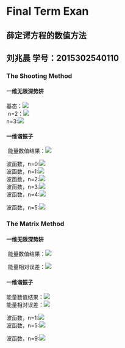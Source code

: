 
# Final Term Exan
## 薛定谔方程的数值方法
## 刘兆晨 学号：2015302540110
### The Shooting Method
#### 一维无限深势阱
  基态：![](https://github.com/liuzhaochen/compuational_physics_N2015302540110/blob/master/Final%20Term%20Exam/shooting/1dim-1/%E4%B8%80%E7%BB%B4%E6%97%A0%E9%99%90%E6%B7%B1_n%3D1.png)  
  n=2：![](https://github.com/liuzhaochen/compuational_physics_N2015302540110/blob/master/Final%20Term%20Exam/shooting/1dim-1/%E4%B8%80%E7%BB%B4%E6%97%A0%E9%99%90%E6%B7%B1_n%3D2.png)  
  n=3:![](https://github.com/liuzhaochen/compuational_physics_N2015302540110/blob/master/Final%20Term%20Exam/shooting/1dim-1/%E4%B8%80%E7%BB%B4%E6%97%A0%E9%99%90%E6%B7%B1_n%3D3.png)  
#### 一维谐振子
  能量数值结果：![](https://github.com/liuzhaochen/compuational_physics_N2015302540110/blob/master/Final%20Term%20Exam/shooting/harmonic/energy.png)  
  
  波函数，n=0:![](https://github.com/liuzhaochen/compuational_physics_N2015302540110/blob/master/Final%20Term%20Exam/shooting/harmonic/n%3D0.png)   
  波函数，n=1:![](https://github.com/liuzhaochen/compuational_physics_N2015302540110/blob/master/Final%20Term%20Exam/shooting/harmonic/n%3D1.png)    
  波函数，n=2:![](https://github.com/liuzhaochen/compuational_physics_N2015302540110/blob/master/Final%20Term%20Exam/shooting/harmonic/n%3D2.png)  
  波函数，n=3:![](https://github.com/liuzhaochen/compuational_physics_N2015302540110/blob/master/Final%20Term%20Exam/shooting/harmonic/n%3D3.png)  
  波函数，n=4:![](https://github.com/liuzhaochen/compuational_physics_N2015302540110/blob/master/Final%20Term%20Exam/shooting/harmonic/n%3D4.png)  
  
  波函数，n=5:![](https://github.com/liuzhaochen/compuational_physics_N2015302540110/blob/master/Final%20Term%20Exam/shooting/harmonic/n%3D5.png)
### The Matrix Method
#### 一维无限深势阱
  能量数值结果：![](https://github.com/liuzhaochen/compuational_physics_N2015302540110/blob/master/Final%20Term%20Exam/matrix%20method/1-dim/energy.png)  
  
  能量相对误差：![](https://github.com/liuzhaochen/compuational_physics_N2015302540110/blob/master/Final%20Term%20Exam/matrix%20method/1-dim/relative_error.png) 
#### 一维谐振子
  能量数值结果：![](https://github.com/liuzhaochen/compuational_physics_N2015302540110/blob/master/Final%20Term%20Exam/matrix%20method/harmonic/energy.png)  
  能量相对误差：![](https://github.com/liuzhaochen/compuational_physics_N2015302540110/blob/master/Final%20Term%20Exam/matrix%20method/harmonic/relative_error.png)  
  
  波函数，n=1:![](https://github.com/liuzhaochen/compuational_physics_N2015302540110/blob/master/Final%20Term%20Exam/matrix%20method/harmonic/n%3D1.png)  
  波函数，n=5:![](https://github.com/liuzhaochen/compuational_physics_N2015302540110/blob/master/Final%20Term%20Exam/matrix%20method/harmonic/n%3D5.png)  
  
  波函数，n=9:![](https://github.com/liuzhaochen/compuational_physics_N2015302540110/blob/master/Final%20Term%20Exam/matrix%20method/harmonic/n%3D9.png)
